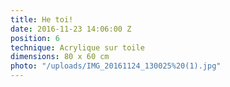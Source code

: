 ```yaml
---
title: He toi!
date: 2016-11-23 14:06:00 Z
position: 6
technique: Acrylique sur toile
dimensions: 80 x 60 cm
photo: "/uploads/IMG_20161124_130025%20(1).jpg"
---
```



